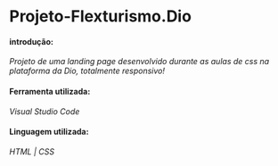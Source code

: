 # Projeto-Flexturismo.Dio


#### introdução:

*Projeto  de  uma landing page desenvolvido durante as aulas de css  na plataforma da Dio, totalmente responsivo!*

#### Ferramenta utilizada:

*Visual Studio Code*

#### Linguagem utilizada:

*HTML | CSS*
